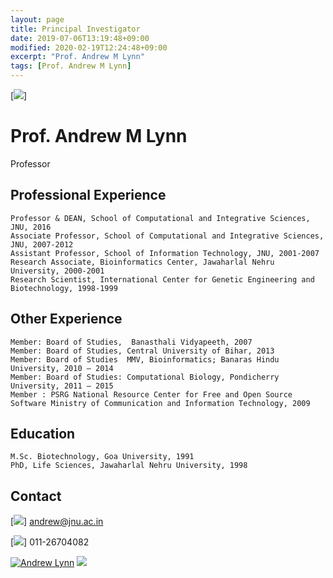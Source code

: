 ```yaml
---
layout: page
title: Principal Investigator
date: 2019-07-06T13:19:48+09:00
modified: 2020-02-19T12:24:48+09:00
excerpt: "Prof. Andrew M Lynn"
tags: [Prof. Andrew M Lynn]
---
```


[<img src="https://www.jnu.ac.in/Faculty/andrew/default_htm_files/2067.jpg"/>]


# Prof. Andrew M Lynn
  Professor
  
  
## Professional Experience

    Professor & DEAN, School of Computational and Integrative Sciences, JNU, 2016
    Associate Professor, School of Computational and Integrative Sciences, JNU, 2007-2012
    Assistant Professor, School of Information Technology, JNU, 2001-2007
    Research Associate, Bioinformatics Center, Jawaharlal Nehru University, 2000-2001
    Research Scientist, International Center for Genetic Engineering and Biotechnology, 1998-1999

## Other Experience

    Member: Board of Studies,  Banasthali Vidyapeeth, 2007
    Member: Board of Studies, Central University of Bihar, 2013
    Member: Board of Studies  MMV, Bioinformatics; Banaras Hindu University, 2010 – 2014
    Member: Board of Studies: Computational Biology, Pondicherry University, 2011 – 2015
    Member : PSRG National Resource Center for Free and Open Source Software Ministry of Communication and Information Technology, 2009

## Education

    M.Sc. Biotechnology, Goa University, 1991
    PhD, Life Sciences, Jawaharlal Nehru University, 1998


## Contact

[<img src="https://img.shields.io/badge/-E--Mail-green">] andrew@jnu.ac.in

[<img src="https://img.shields.io/badge/-Phone-blue">] 011-26704082

[<img src="https://img.shields.io/badge/Google_Scholar-lightgrey?style=flat&logo=Google-Scholar" alt="Andrew Lynn"/>](https://scholar.google.co.in/citations?user=8tgnKvAAAAAJ&hl=en)
[<img src="https://img.shields.io/badge/ORCiD-grey?style=flat&logo=ORCID"/>](https://orcid.org/)
